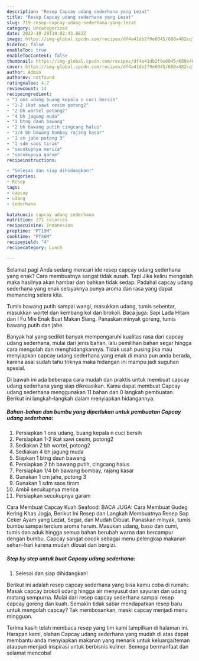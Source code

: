 ```yaml
---
description: "Resep Capcay udang sederhana yang Lezat"
title: "Resep Capcay udang sederhana yang Lezat"
slug: 719-resep-capcay-udang-sederhana-yang-lezat
category: Uncategorized
date: 2022-10-28T19:02:43.883Z
image: https://img-global.cpcdn.com/recipes/df4a41db2f9e6045/680x482cq70/capcay-udang-sederhana-foto-resep-utama.jpg
hideToc: false
enableToc: true
enableTocContent: false
thumbnail: https://img-global.cpcdn.com/recipes/df4a41db2f9e6045/680x482cq70/capcay-udang-sederhana-foto-resep-utama.jpg
cover: https://img-global.cpcdn.com/recipes/df4a41db2f9e6045/680x482cq70/capcay-udang-sederhana-foto-resep-utama.jpg
author: Admin
authorAv: notfound
ratingvalue: 4.7
reviewcount: 14
recipeingredient:
- "1 ons udang buang kepala n cuci bersih"
- "1-2 ikat sawi cesim potong2"
- "2 bh wortel potong2"
- "4 bh jagung muda"
- "1 btng daun bawang"
- "2 bh bawang putih cingcang halus"
- "1/4 bh bawang bombay rajang kasar"
- "1 cm jahe potong 3"
- "1 sdm saos tiram"
- "secukupnya merica"
- "secukupnya garam"
recipeinstructions:

- "Selesai dan siap dihidangkan!"
categories:
- Resep
tags:
- capcay
- udang
- sederhana

katakunci: capcay udang sederhana 
nutrition: 271 calories
recipecuisine: Indonesian
preptime: "PT19M"
cooktime: "PT46M"
recipeyield: "4"
recipecategory: Lunch

---
```



Selamat pagi Anda sedang mencari ide resep capcay udang sederhana yang enak? Cara membuatnya sangat tidak susah. Tapi Jika keliru mengolah maka hasilnya akan hambar dan bahkan tidak sedap. Padahal capcay udang sederhana yang enak selayaknya punya aroma dan rasa yang dapat memancing selera kita.


Tumis bawang putih sampai wangi, masukkan udang, tumis sebentar, masukkan wortel dan kembang kol dan brokoli. Baca juga: Sapi Lada Hitam dan I Fu Mie Enak Buat Makan Siang. Panaskan minyak goreng, tumis bawang putih dan jahe.

Banyak hal yang sedikit banyak mempengaruhi kualitas rasa dari capcay udang sederhana, mulai dari jenis bahan, lalu pemilihan bahan segar hingga cara mengolah dan menghidangkannya. Tidak usah pusing jika mau menyiapkan capcay udang sederhana yang enak di mana pun anda berada, karena asal sudah tahu triknya maka hidangan ini mampu jadi suguhan spesial.


Di bawah ini ada beberapa cara mudah dan praktis untuk membuat capcay udang sederhana yang siap dikreasikan. Kamu dapat membuat Capcay udang sederhana menggunakan 11 bahan dan 0 langkah pembuatan. Berikut ini langkah-langkah dalam menyiapkan hidangannya.

<!--inarticleads1-->

##### Bahan-bahan dan bumbu yang diperlukan untuk pembuatan Capcay udang sederhana:

1. Persiapkan 1 ons udang, buang kepala n cuci bersih
1. Persiapkan 1-2 ikat sawi cesim, potong2
1. Sediakan 2 bh wortel, potong2
1. Sediakan 4 bh jagung muda
1. Siapkan 1 btng daun bawang
1. Persiapkan 2 bh bawang putih, cingcang halus
1. Persiapkan 1/4 bh bawang bombay, rajang kasar
1. Gunakan 1 cm jahe, potong 3
1. Gunakan 1 sdm saos tiram
1. Ambil secukupnya merica
1. Persiapkan secukupnya garam


Cara Membuat Capcay Kuah Seafood: BACA JUGA: Cara Membuat Gudeg Kering Khas Jogja, Berikut Ini Resep dan Langkah Membuatnya Resep Sop Ceker Ayam yang Lezat, Segar, dan Mudah Dibuat. Panaskan minyak, tumis bumbu sampai tercium aroma harum. Masukan udang, baso dan cumi, tumis dan aduk hingga semua bahan berubah warna dan bercampur dengan bumbu. Capcay sangat cocok sebagai menu pelengkap makanan sehari-hari karena mudah dibuat dan bergizi. 

<!--inarticleads2-->

##### Step by step untuk buat Capcay udang sederhana:


1. Selesai dan siap dihidangkan!

Berikut ini adalah resep capcay sederhana yang bisa kamu coba di rumah:. Masak capcay brokoli udang hingga air menyusut dan sayuran dan udang matang sempurna. Mulai dari resep capcay sederhana sampai resep capcay goreng dan kuah. Semakin tidak sabar mendapatkan resep baru untuk mengolah capcay? Tak membosankan, meski capcay menjadi menu mingguan. 

Terima kasih telah membaca resep yang tim kami tampilkan di halaman ini. Harapan kami, olahan Capcay udang sederhana yang mudah di atas dapat membantu anda menyiapkan makanan yang menarik untuk keluarga/teman ataupun menjadi inspirasi untuk berbisnis kuliner. Semoga bermanfaat dan selamat mencoba!
